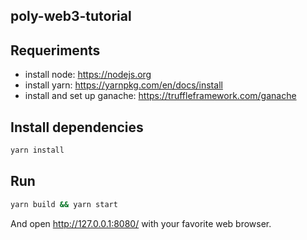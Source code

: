 ## poly-web3-tutorial

## Requeriments

- install node: https://nodejs.org
- install yarn: https://yarnpkg.com/en/docs/install
- install and set up ganache: https://truffleframework.com/ganache

## Install dependencies

```bash
yarn install
```

## Run

```bash
yarn build && yarn start
```

And open http://127.0.0.1:8080/ with your favorite web browser.
